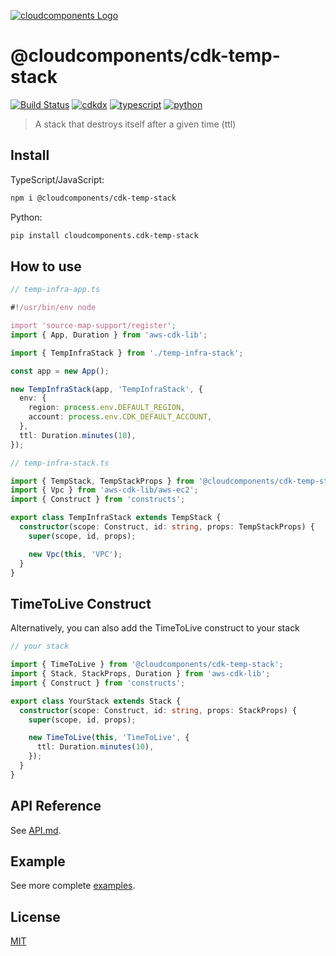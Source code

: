 [![cloudcomponents Logo](https://raw.githubusercontent.com/cloudcomponents/cdk-constructs/master/logo.png)](https://github.com/cloudcomponents/cdk-constructs)

# @cloudcomponents/cdk-temp-stack 

[![Build Status](https://github.com/cloudcomponents/cdk-constructs/workflows/Build/badge.svg)](https://github.com/cloudcomponents/cdk-constructs/actions?query=workflow=Build)
[![cdkdx](https://img.shields.io/badge/buildtool-cdkdx-blue.svg)](https://github.com/hupe1980/cdkdx)
[![typescript](https://img.shields.io/badge/jsii-typescript-blueviolet.svg)](https://www.npmjs.com/package/@cloudcomponents/cdk-temp-stack)
[![python](https://img.shields.io/badge/jsii-python-blueviolet.svg)](https://pypi.org/project/cloudcomponents.cdk-temp-stack/)

> A stack that destroys itself after a given time (ttl) 

## Install
TypeScript/JavaScript:

```bash
npm i @cloudcomponents/cdk-temp-stack
```

Python:

```bash
pip install cloudcomponents.cdk-temp-stack
```

## How to use

```typescript
// temp-infra-app.ts

#!/usr/bin/env node

import 'source-map-support/register';
import { App, Duration } from 'aws-cdk-lib';

import { TempInfraStack } from './temp-infra-stack';

const app = new App();

new TempInfraStack(app, 'TempInfraStack', {
  env: {
    region: process.env.DEFAULT_REGION,
    account: process.env.CDK_DEFAULT_ACCOUNT,
  },
  ttl: Duration.minutes(10),
});

// temp-infra-stack.ts

import { TempStack, TempStackProps } from '@cloudcomponents/cdk-temp-stack';
import { Vpc } from 'aws-cdk-lib/aws-ec2';
import { Construct } from 'constructs';

export class TempInfraStack extends TempStack {
  constructor(scope: Construct, id: string, props: TempStackProps) {
    super(scope, id, props);

    new Vpc(this, 'VPC');
  }
}
```

## TimeToLive Construct

Alternatively, you can also add the TimeToLive construct to your stack

```typescript
// your stack

import { TimeToLive } from '@cloudcomponents/cdk-temp-stack';
import { Stack, StackProps, Duration } from 'aws-cdk-lib';
import { Construct } from 'constructs';

export class YourStack extends Stack {
  constructor(scope: Construct, id: string, props: StackProps) {
    super(scope, id, props);

    new TimeToLive(this, 'TimeToLive', {
      ttl: Duration.minutes(10),
    });
  }
}
```

## API Reference

See [API.md](https://github.com/cloudcomponents/cdk-constructs/tree/master/packages/cdk-temp-stack/API.md).

## Example

See more complete [examples](https://github.com/cloudcomponents/cdk-constructs/tree/master/examples).

## License

[MIT](https://github.com/cloudcomponents/cdk-constructs/tree/master/packages/cdk-temp-stack/LICENSE)
